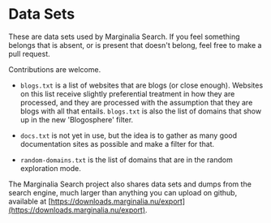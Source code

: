 # Data Sets

These are data sets used by Marginalia Search.  If you feel something belongs that is absent, or is present that doesn't belong, feel free to make a pull request. 

Contributions are welcome.

* `blogs.txt` is a list of websites that are blogs (or close enough).  Websites on this list receive slightly preferential treatment in how they are processed, and they are processed with the assumption that they are blogs with all that entails.  `blogs.txt` is also the list of domains that show up in the new 'Blogosphere' filter.

* `docs.txt` is not yet in use, but the idea is to gather as many good documentation sites as possible and make a filter for that.

* `random-domains.txt` is the list of domains that are in the random exploration mode.

The Marginalia Search project also shares data sets and dumps from the search engine, much larger than anything you can upload on github, available at [https://downloads.marginalia.nu/export](https://downloads.marginalia.nu/export).
